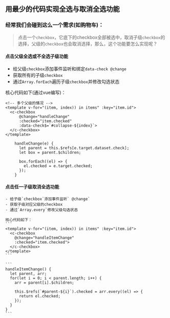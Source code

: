 ## 用最少的代码实现全选与取消全选功能

### 经常我们会碰到这么一个需求(如购物车)：
> 点击一个`checkbox`，它底下的checkbox全部被选中，取消子级`checkbox`的选择，父级的`checkbox`也会取消选择，那么，这个功能要怎么实现呢？

#### 点击父级全选或不全选子级功能

  - 给父级`checkbox`添加事件监听和绑定`data-check @change`
  - 获取所有的子级`checkbox`
  - 通过`Array.forEach`遍历子级`checkbox`并修改勾选状态

  核心代码如下(通过vue编写)：
  ```
  <!-- 多个父级的情况 -->
  <template v-for="(item, index)) in items" :key="item.id">
    <c-checkbox
        @change="handleChange"
        :checked="item.checked"
        :data-check$=`#collapse-${index}`>
    </c-checkbox>
  </template>
  ```

  ```
      handleChange(e) {
        let parent = this.$refs[e.target.dataset.check];
        let box = parent.$children;

        box.forEach((el) => {
          el.checked = e.target.checked;
        });
      }
  ```
  
#### 点击任一子级取消全选功能

    - 给子级`checkbox`添加事件监听` @change`
    - 获取子级对应父级的checkbox
    - 通过`Array.every`修改父级勾选状态

    核心代码如下：
    ```
    <template v-for="(item, index)) in items" :key="item.id">
      <c-checkbox
        @change="handleItemChange"
        :checked="item.checked">
      </c-checkbox>
    </template>
    ```

    ```
    handleItemChange() {
      let parent, arr;
      for(let i = 0; i < parent.length; i++) {
        arr = parent[i].$children;

        this.$refs(`#parent-${i}`).checked = arr.every((el) => {
          return el.checked;
        });
      }
    }
    ```
